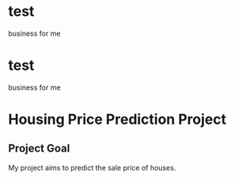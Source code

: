 # test
business for me
# test
business for me
# Housing Price Prediction Project

## Project Goal

My project aims to predict the sale price of houses.
